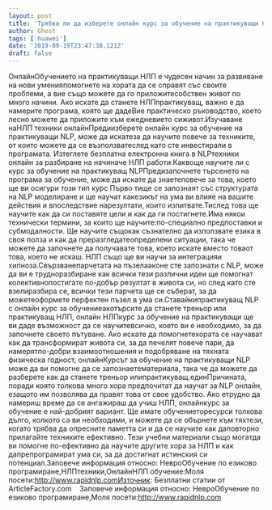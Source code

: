 ```yaml
---
layout: post
title: 'Трябва ли да изберете онлайн курс за обучение на практикуващи НЛП?'
author: Ghost
tags: ['huawei']
date: '2019-09-19T23:47:38.121Z'
draft: false
---
```


ОнлайнОбучението на практикуващи НЛП е чудесен начин за развиване на нови уменияпомогнете на хората да се справят със своите проблеми, а вие също можете да го приложитесобствен живот по много начини. Ако искате да станете НЛПпрактикуващ, важно е да намерите програма, която ще дадеВие практическо ръководство, което лесно можете да приложите към ежедневието сиживот.Изучаване наНЛП техники онлайнПредиизберете онлайн курс за обучение на практикуващи NLP, може да искатеза да научите повече за техниките, от които можете да се възползватеслед като сте инвестирали в програмата. Изтеглете безплатна електронна книга в NLPтехники онлайн за разбиране на начиначе НЛП работи.Каквоще научите ли с курс за обучение на практикуващ NLPПредизапочнете търсенето на програма за обучение, може да искате да знаетеповече за това, което ще ви осигури този тип курс Първо тище се запознаят със структурата на NLP моделиране и ще научат какезикът на ума ви влияе на вашите действия и впоследствие нарезултати, които изпитвате.Тислед това ще научите как да си поставяте цели и как да ги постигнете.Има някои технически термини, за които ще научите:по-специално предпоставки и субмодалности. Ще научите същокак съзнателно да използвате езика в своя полза и как да преразгледатеопределени ситуации, така че можете да започнете да получавате това, което искате вместо товаот това, което не искаш. НЛП също ще ви научи за интеграцияи хипноза.Свързванепарчетата на пъзелааконе сте запознати с NLP, може да ви е трудноразбиране как всички тези различни идеи ще помогнат колективнопостигате по-добър резултат в живота си, но след като сте взелиразбира се, всички тези парчета ще се съберат, за да можетеоформете перфектен пъзел в ума си.Ставайкипрактикуващ NLP с онлайн курс за обучениеакотърсите да станете треньор или практикуващ НЛП, онлайн НЛПкурс за обучение на практикуващи ще ви даде възможност да се научитевсичко, което ви е необходимо, за да започнете своето пътуване. Ако искате да помогнетехората се научават как да трансформират живота си, за да печелят повече пари, да намерятпо-добри взаимоотношения и подобряване на тяхната физическа годност, онлайнКурсът за обучение на практикуващи NLP може да ви помогне да се запознаетематериала, така че да можете да разберете как да станете треньор илипрактикуващ.единПричината, поради която толкова много хора предпочитат да научат за NLP онлайн, езащото им позволява да правят това от свое удобство. Ако етрудно да намериш време да се ангажираш да учиш НЛП, онлайнкурс за обучение е най-добрият вариант. Ще имате обучениеторесурси толкова дълго, колкото са ви необходими, и можете да се обърнете към тяхтези, когато трябва да опресните паметта си и да се научите как даповторно прилагайте техниките ефективно. Тези учебни материали също могатда ви помогне по-ефективно да научите другите хора за НЛП и как дапрепрограмират ума си, за да достигнат истинския си потенциал.Заповече информация относно: НевроОбучение по езиково програмиране,НЛПтехники,ОнлайнНЛП обучение:Моля посети:http://www.rapidnlp.comИзточник: Безплатни статии от ArticleFactory.com    Заповече информация относно: НевроОбучение по езиково програмиране,Моля посети:http://www.rapidnlp.com
